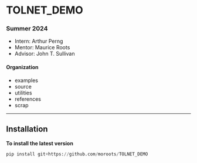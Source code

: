 # TOLNET_DEMO

### Summer 2024
- Intern: Arthur Perng
- Mentor: Maurice Roots
- Advisor: John T. Sullivan

#### Organization
- examples
- source
- utilities
- references
- scrap


---
## Installation
**To install the latest version**
```python 
pip install git+https://github.com/moroots/TOLNET_DEMO
```
